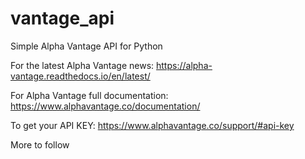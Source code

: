 # vantage_api
Simple Alpha Vantage API for Python

For the latest Alpha Vantage news:
https://alpha-vantage.readthedocs.io/en/latest/

For Alpha Vantage full documentation:
https://www.alphavantage.co/documentation/

To get your API KEY:
https://www.alphavantage.co/support/#api-key

More to follow
